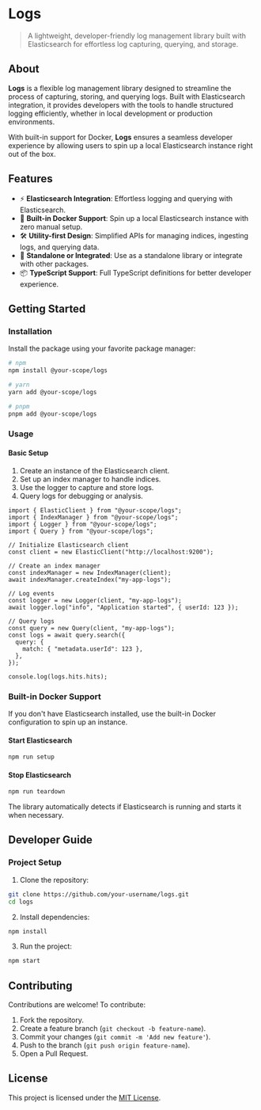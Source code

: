 # Logs

>A lightweight, developer-friendly log management library built with Elasticsearch for effortless log capturing, querying, and storage.

## About

**Logs** is a flexible log management library designed to streamline the process of capturing, storing, and querying logs. Built with Elasticsearch integration, it provides developers with the tools to handle structured logging efficiently, whether in local development or production environments.

With built-in support for Docker, **Logs** ensures a seamless developer experience by allowing users to spin up a local Elasticsearch instance right out of the box.

## Features

- ⚡ **Elasticsearch Integration**: Effortless logging and querying with Elasticsearch.
- 🔧 **Built-in Docker Support**: Spin up a local Elasticsearch instance with zero manual setup.
- 🛠️ **Utility-first Design**: Simplified APIs for managing indices, ingesting logs, and querying data.
- 🌟 **Standalone or Integrated**: Use as a standalone library or integrate with other packages.
- 📦 **TypeScript Support**: Full TypeScript definitions for better developer experience.

## Getting Started

### Installation

Install the package using your favorite package manager:

```bash
# npm
npm install @your-scope/logs

# yarn
yarn add @your-scope/logs

# pnpm
pnpm add @your-scope/logs
```

### Usage

#### Basic Setup

1. Create an instance of the Elasticsearch client.
2. Set up an index manager to handle indices.
3. Use the logger to capture and store logs.
4. Query logs for debugging or analysis.

```tsx
import { ElasticClient } from "@your-scope/logs";
import { IndexManager } from "@your-scope/logs";
import { Logger } from "@your-scope/logs";
import { Query } from "@your-scope/logs";

// Initialize Elasticsearch client
const client = new ElasticClient("http://localhost:9200");

// Create an index manager
const indexManager = new IndexManager(client);
await indexManager.createIndex("my-app-logs");

// Log events
const logger = new Logger(client, "my-app-logs");
await logger.log("info", "Application started", { userId: 123 });

// Query logs
const query = new Query(client, "my-app-logs");
const logs = await query.search({
  query: {
    match: { "metadata.userId": 123 },
  },
});

console.log(logs.hits.hits);

```

### Built-in Docker Support

If you don't have Elasticsearch installed, use the built-in Docker configuration to spin up an instance.

#### Start Elasticsearch

```bash
npm run setup
```

#### Stop Elasticsearch

```bash
npm run teardown
```

The library automatically detects if Elasticsearch is running and starts it when necessary.

## Developer Guide

### Project Setup

1. Clone the repository:

```bash
git clone https://github.com/your-username/logs.git
cd logs
```

2. Install dependencies:

```bash
npm install
```

3. Run the project:

```bash
npm start
```

## Contributing

Contributions are welcome! To contribute:

1. Fork the repository.
2. Create a feature branch (`git checkout -b feature-name`).
3. Commit your changes (`git commit -m 'Add new feature'`).
4. Push to the branch (`git push origin feature-name`).
5. Open a Pull Request.

## License

This project is licensed under the [MIT License](LICENSE).
